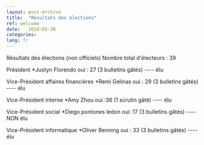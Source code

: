 ```yaml
---
layout: post-archive
title:  "Résultats des élections"
ref: welcome
date:   2018-03-30
categories: 
lang: fr
---
```

Résultats des élections (non officiels)
Nombre total d'électeurs : 39

Président
*Justyn Florendo oui : 27 (3 bulletins gâtés) ---- élu

Vice-Président affaires financières
*Remi Gelinas oui : 29 (3 bulletins gâtés) ---- élu

Vice-Président interne
*Amy Zhou oui :36 (1 scrutin gâté) ---- élu

Vice-Président social
*Diego pontones ledon oui :17 (3 bulletins gâtés) ---- NON élu

Vice-Président informatique 
*Oliver Benning oui : 33 (3 bulletins gâtés) ---- élu
